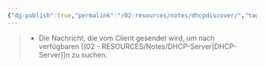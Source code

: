 ```yaml
---
{"dg-publish":true,"permalink":"/02-resources/notes/dhcpdiscover/","tags":["netzwerk","netzwerk/protocol"],"noteIcon":"","updated":"2024-08-02T01:50:55.003+02:00"}
---
```


>- Die Nachricht, die vom Client gesendet wird, um nach verfügbaren [[02 - RESOURCES/Notes/DHCP-Server\|DHCP-Server]]n zu suchen.